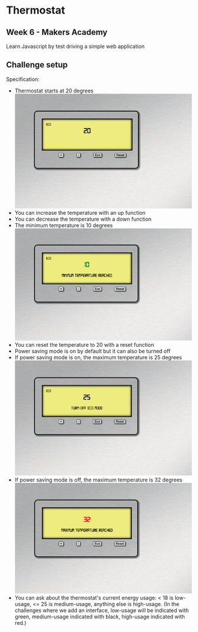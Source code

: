# Thermostat
## Week 6 - Makers Academy
Learn Javascript by test driving a simple web application

## Challenge setup
Specification:

- Thermostat starts at 20 degrees
![Start](./public/default.png)
- You can increase the temperature with an up function
- You can decrease the temperature with a down function
- The minimum temperature is 10 degrees
![MinTemp](./public/mintemp.png)
- You can reset the temperature to 20 with a reset function
- Power saving mode is on by default but it can also be turned off
- If power saving mode is on, the maximum temperature is 25 degrees
![MaxTemp](./public/maxtemp.png)
- If power saving mode is off, the maximum temperature is 32 degrees
![NoEco](./public/noeco.png)
- You can ask about the thermostat's current energy usage: < 18 is low-usage, <= 25 is medium-usage, anything else is high-usage.
(In the challenges where we add an interface, low-usage will be indicated with green, medium-usage indicated with black, high-usage indicated with red.)